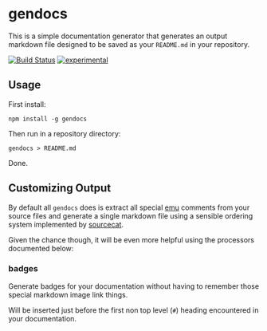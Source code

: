 # gendocs

This is a simple documentation generator that generates an output markdown
file designed to be saved as your `README.md` in your repository.

[![Build Status](https://travis-ci.org/DamonOehlman/gendocs.png?branch=master)](https://travis-ci.org/DamonOehlman/gendocs)
[![experimental](http://hughsk.github.io/stability-badges/dist/experimental.svg)](http://github.com/hughsk/stability-badges)

## Usage

First install:

```
npm install -g gendocs
```

Then run in a repository directory:

```
gendocs > README.md
```

Done.

## Customizing Output

By default all `gendocs` does is extract all special
[emu](https://github.com/puffnfresh/emu.js) comments from your source files
and generate a single markdown file using a sensible ordering system
implemented by [sourcecat](https://github.com/DamonOehlman/sourcecat).

Given the chance though, it will be even more helpful using the processors
documented below:

### badges

Generate badges for your documentation without having to remember those
special markdown image link things.

Will be inserted just before the first non top level (`#`) heading
encountered in your documentation.
